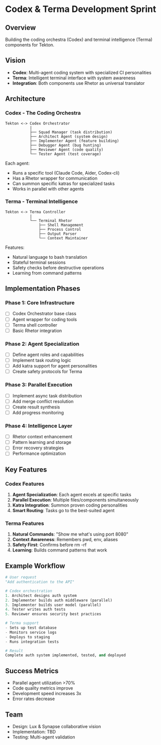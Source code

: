 # Codex & Terma Development Sprint

## Overview
Building the coding orchestra (Codex) and terminal intelligence (Terma) components for Tekton.

## Vision
- **Codex**: Multi-agent coding system with specialized CI personalities
- **Terma**: Intelligent terminal interface with system awareness
- **Integration**: Both components use Rhetor as universal translator

## Architecture

### Codex - The Coding Orchestra
```
Tekton <-> Codex Orchestrator
           |
           ├── Squad Manager (task distribution)
           ├── Architect Agent (system design)
           ├── Implementer Agent (feature building)
           ├── Debugger Agent (bug hunting)
           ├── Reviewer Agent (code quality)
           └── Tester Agent (test coverage)
```

Each agent:
- Runs a specific tool (Claude Code, Aider, Codex-cli)
- Has a Rhetor wrapper for communication
- Can summon specific katras for specialized tasks
- Works in parallel with other agents

### Terma - Terminal Intelligence
```
Tekton <-> Terma Controller
           |
           └── Terminal Rhetor
               ├── Shell Management
               ├── Process Control
               ├── Output Parser
               └── Context Maintainer
```

Features:
- Natural language to bash translation
- Stateful terminal sessions
- Safety checks before destructive operations
- Learning from command patterns

## Implementation Phases

### Phase 1: Core Infrastructure
- [ ] Codex Orchestrator base class
- [ ] Agent wrapper for coding tools
- [ ] Terma shell controller
- [ ] Basic Rhetor integration

### Phase 2: Agent Specialization
- [ ] Define agent roles and capabilities
- [ ] Implement task routing logic
- [ ] Add katra support for agent personalities
- [ ] Create safety protocols for Terma

### Phase 3: Parallel Execution
- [ ] Implement async task distribution
- [ ] Add merge conflict resolution
- [ ] Create result synthesis
- [ ] Add progress monitoring

### Phase 4: Intelligence Layer
- [ ] Rhetor context enhancement
- [ ] Pattern learning and storage
- [ ] Error recovery strategies
- [ ] Performance optimization

## Key Features

### Codex Features
1. **Agent Specialization**: Each agent excels at specific tasks
2. **Parallel Execution**: Multiple files/components simultaneously
3. **Katra Integration**: Summon proven coding personalities
4. **Smart Routing**: Tasks go to the best-suited agent

### Terma Features
1. **Natural Commands**: "Show me what's using port 8080"
2. **Context Awareness**: Remembers pwd, env, aliases
3. **Safety First**: Confirms before rm -rf
4. **Learning**: Builds command patterns that work

## Example Workflow

```python
# User request
"Add authentication to the API"

# Codex orchestration
1. Architect designs auth system
2. Implementer builds auth middleware (parallel)
3. Implementer builds user model (parallel)
4. Tester writes auth tests
5. Reviewer ensures security best practices

# Terma support
- Sets up test database
- Monitors service logs
- Deploys to staging
- Runs integration tests

# Result
Complete auth system implemented, tested, and deployed
```

## Success Metrics
- Parallel agent utilization >70%
- Code quality metrics improve
- Development speed increases 3x
- Error rates decrease

## Team
- Design: Lux & Synapse collaborative vision
- Implementation: TBD
- Testing: Multi-agent validation